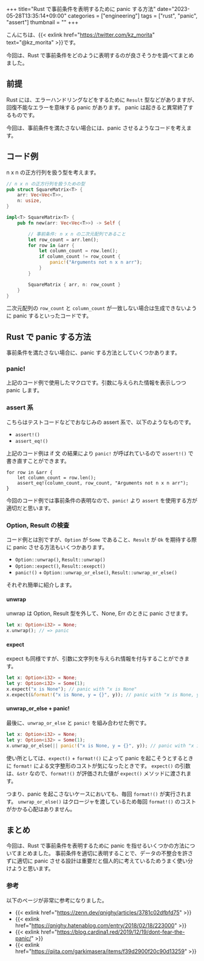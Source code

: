 +++
title="Rust で事前条件を表明するために panic する方法"
date="2023-05-28T13:35:14+09:00"
categories = ["engineering"]
tags = ["rust", "panic", "assert"]
thumbnail = ""
+++

こんにちは、{{< exlink href="https://twitter.com/kz_morita" text="@kz_morita" >}}です。

今回は、Rust で事前条件をどのように表明するのが良さそうかを調べてまとめました。

## 前提

Rust には、エラーハンドリングなどをするために `Result` 型などがありますが、回復不能なエラーを意味する panic があります。
panic は起きると異常終了するものです。

今回は、事前条件を満たさない場合には、panic させるようなコードを考えます。

## コード例

n x n の正方行列を扱う型を考えます。

```rust
// n x n の正方行列を扱うための型
pub struct SquareMatrix<T> {
    arr: Vec<Vec<T>>,
    n: usize,
}

impl<T> SquareMatrix<T> {
    pub fn new(arr: Vec<Vec<T>>) -> Self {

        // 事前条件: n x n の二次元配列であること
        let row_count = arr.len();
        for row in &arr {
            let column_count = row.len();
            if column_count != row_count {
                panic!("Arguments not n x n arr");
            }
        }

        SquareMatrix { arr, n: row_count }
    }
}
```
二次元配列の `row_count` と `column_count` が一致しない場合は生成できないように panic するといったコードです。


## Rust で panic する方法

事前条件を満たさない場合に、panic する方法としていくつかあります。

### panic!

上記のコード例で使用したマクロです。引数に与えられた情報を表示しつつ panic します。

### assert 系

こちらはテストコードなどでおなじみの assert 系で、以下のようなものです。

- `assert!()`
- `assert_eq!()`

上記のコード例は if 文 の結果により `panic!` が呼ばれているので `assert!()` で書き直すことができます。

```
for row in &arr {
    let column_count = row.len();
    assert_eq!(column_count, row_count, "Arguments not n x n arr");
}
```

今回のコード例では事前条件の表明なので、`panic!` より `assert` を使用する方が適切だと思います。


### Option, Result の検査

コード例とは別ですが、`Option` が `Some` であること、`Result` が `Ok` を期待する際に panic させる方法もいくつかあります。

- `Option::unwrap()`, `Result::unwrap()`
- `Option::expect()`, `Result::exepct()`
- `panic!()` + `Option::unwrap_or_else()`, `Result::unwrap_or_else()`

それぞれ簡単に紹介します。

#### unwrap

unwrap は Option, Result 型を外して、None, Err のときに panic させます。

```rust
let x: Option<i32> = None;
x.unwrap(); // => panic
```

#### expect

expect も同様ですが、引数に文字列を与えられ情報を付与することができます。

```rust
let x: Option<i32> = None;
let y: Option<i32> = Some(1);
x.expect("x is None"); // panic with "x is None"
x.expect(&format!("x is None, y = {}", y)); // panic with "x is None, y = Some(1)"
```

#### unwrap_or_else + panic!

最後に、`unwrap_or_else` と `panic!` を組み合わせた例です。

```rust
let x: Option<i32> = None;
let y: Option<i32> = Some(1);
x.unwrap_or_else(|| panic!("x is None, y = {}", y)); // panic with "x is None, y = Some(1)"
```

使い所としては、`expect()` + `format!()` によって panic を起こそうとするときに `format!` による文字整形のコストが気になったときです。
`expect()` の引数は、`&str` なので、`format!()` が評価された値が `expect()` メソッドに渡されます。

つまり、panic を起こさないケースにおいても、毎回 `format!()` が実行されます。
`unwrap_or_else()` はクロージャを渡しているため毎回 `format!()` のコストがかかる心配はありません。

## まとめ

今回は、Rust で事前条件を表明するために panic を指せるいくつかの方法についてまとめました。
事前条件を適切に表明することで、データの不整合を許さずに適切に panic させる設計は重要だと個人的に考えているためうまく使い分けようと思います。



### 参考

以下のページが非常に参考になりました。

- {{< exlink href="https://zenn.dev/qnighy/articles/3781c02dfbfd75" >}}
- {{< exlink href="https://qnighy.hatenablog.com/entry/2018/02/18/223000" >}}
- {{< exlink href="https://blog.cardina1.red/2019/12/19/dont-fear-the-panic/" >}}
- {{< exlink href="https://qiita.com/garkimasera/items/f39d2900f20c90d13259" >}}

